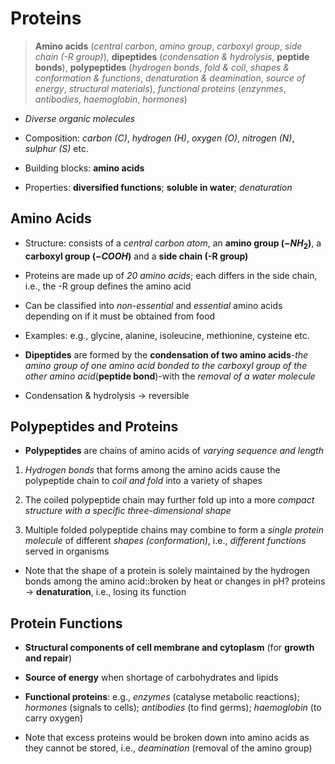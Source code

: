 # Proteins

> **Amino acids** (*central carbon*, *amino group*, *carboxyl group*, *side chain (-R group)*), **dipeptides** (*condensation & hydrolysis*, **peptide bonds**), **polypeptides** (*hydrogen bonds*, *fold & coil*, *shapes & conformation & functions*, *denaturation & deamination*, *source of energy*, *structural materials*), *functional proteins* (*enzynmes*, *antibodies*, *haemoglobin*, *hormones*)

- *Diverse organic molecules*

- Composition: *carbon ($C$)*, *hydrogen ($H$)*, *oxygen ($O$)*, *nitrogen ($N$)*, *sulphur ($S$)* etc.

- Building blocks: **amino acids**

- Properties: **diversified functions**; **soluble in water**; *denaturation*

## Amino Acids

- Structure: consists of a *central carbon atom*, an **amino group ($-NH_2$)**, a **carboxyl group ($-COOH$)** and a **side chain (-R group)**

- Proteins are made up of *20 amino acids*; each differs in the side chain, i.e., the -R group defines the amino acid

- Can be classified into *non-essential* and *essential* amino acids depending on if it must be obtained from food

- Examples: e.g., glycine, alanine, isoleucine, methionine, cysteine etc.

- **Dipeptides** are formed by the **condensation of two amino acids**-*the amino group of one amino acid bonded to the carboxyl group of the other amino acid*(**peptide bond**)-with the *removal of a water molecule*

- Condensation & hydrolysis -> reversible

## Polypeptides and Proteins

- **Polypeptides** are chains of amino acids of *varying sequence and length*

1. *Hydrogen bonds* that forms among the amino acids cause the polypeptide chain to *coil and fold* into a variety of shapes

2. The coiled polypeptide chain may further fold up into a more *compact structure with a specific three-dimensional shape*

3. Multiple folded polypeptide chains may combine to form a *single protein molecule* of different *shapes (conformation)*, i.e., *different functions* served in organisms

- Note that the shape of a protein is solely maintained by the hydrogen bonds among the amino acid::broken by heat or changes in pH? proteins -> **denaturation**, i.e., losing its function

## Protein Functions

- **Structural components of cell membrane and cytoplasm** (for **growth and repair**)

- **Source of energy** when shortage of carbohydrates and lipids

- **Functional proteins**: e.g., *enzymes* (catalyse metabolic reactions); *hormones* (signals to cells); *antibodies* (to find germs); *haemoglobin* (to carry oxygen)

- Note that excess proteins would be broken down into amino acids as they cannot be stored, i.e., *deamination* (removal of the amino group)
